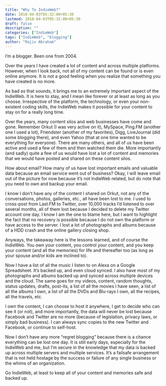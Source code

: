 ```yaml
---
title: "Why To IndieWeb?"
date: 2018-04-03T05:32:00+05:30
lastmod: 2018-04-03T05:32:00+05:30
draft: false
description: ""
categories: ["IndieWeb"]
tags: ["IndieWeb", "blogging"]
author: "Rajiv Abraham"
---
```


I’m a blogger. Been one from 2004.

Over the years I have created a lot of content and across multiple platforms. However, when I look back, not all of my content can be found or is even online anymore. It is not a good feeling when you realize that something you have created is no more.

As bad as that sounds, it brings me to an extremely important aspect of the IndieWeb. It is here to stay, and I mean like forever or at least as long as you choose. Irrespective of the platform, the technology, or even your non-existent coding skills, the IndieWeb makes it possible for your content to stay on for a really long time.

Over the years, many content silos and web businesses have come and gone. Remember Orkut (I was very active on it), MySpace, Ping.FM (another one I used a lot), Friendster (another of my favorites), Digg, LiveJournal (did some blogging there), and even Yahoo (that at one time wanted to be everything for everyone). There are many others, and all of us have been active and used a few of them and then watched them die. More importantly (and sadly) quite a few of us would have lost a lot of content and memories that we would have posted and shared on these content silos.

How about email? How many of us have lost important emails and valuable data because an email service went out of business? Okay, I will leave email out of the picture for now because it’s not IndieWeb related, but do note that you need to own and backup your email.

I know I don’t have any of the content I shared on Orkut, not any of the conversations, photos, galleries, etc., all have been lost to me. I used to cross-post from Last.FM to Twitter, over 10,000 tracks I’d listened to over several months, all of them lost because I decided to delete my Twitter account one day. I know I am the one to blame here, but I want to highlight the fact that no recovery is possible because I do not own the platform or have access to the server. I lost a lot of photographs and albums because of a HDD crash and the online gallery closing shop.

Anyways, the takeaway here is the lessons learned, and of course the IndieWeb. You own your content, you control your content, and you keep your content (and all the memories) for life and thereafter too (as long as your spouse and/or kids are inclined to).

Now I have a list of all the music I listen to on Alexa on a Google Spreadsheet. It’s backed up, and even cloud synced. I also have most of my photographs and albums backed up and synced across multiple devices and the cloud. The same goes for my videos, content, random thoughts, status updates, drafts, post-its, a list of all the movies I have seen, a list of all the albums I own, a list of all the DVDs and Blu-rays I own, all the recipes, all the travels, etc.

I own the content, I can choose to host it anywhere, I get to decide who can see it (or not), and more importantly, the data will never be lost because Facebook and Twitter are no more (because of legislation, privacy laws, or simply bad business). I can always sync copies to the new Twitter and Facebook, or continue to self-host.

Now I don’t have any more “regret blogging” because there is a chance everything can be lost one day. It is still early days, especially for the IndieWeb and me, but I’m secure in the knowledge that my data is backed up across multiple servers and multiple services. It’s a failsafe arrangement that is not held hostage by the success or failure of any single business or the whims of an organization.

Go IndieWeb, at least to keep all of your content and memories safe and backed up.